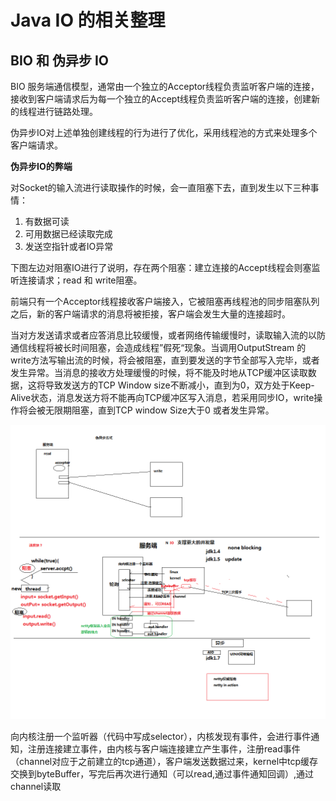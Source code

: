 # Java IO 的相关整理

## BIO 和 伪异步 IO

BIO 服务端通信模型，通常由一个独立的Acceptor线程负责监听客户端的连接，接收到客户端请求后为每一个独立的Accept线程负责监听客户端的连接，创建新的线程进行链路处理。

伪异步IO对上述单独创建线程的行为进行了优化，采用线程池的方式来处理多个客户端请求。

**伪异步IO的弊端**

对Socket的输入流进行读取操作的时候，会一直阻塞下去，直到发生以下三种事情：

1. 有数据可读
2. 可用数据已经读取完成
3. 发送空指针或者IO异常

下图左边对阻塞IO进行了说明，存在两个阻塞：建立连接的Accept线程会则塞监听连接请求；read 和 write阻塞。

前端只有一个Acceptor线程接收客户端接入，它被阻塞再线程池的同步阻塞队列之后，新的客户端请求的消息将被拒接，客户端会发生大量的连接超时。

当对方发送请求或者应答消息比较缓慢，或者网络传输缓慢时，读取输入流的以防通信线程将被长时间阻塞，会造成线程”假死“现象。当调用OutputStream 的 write方法写输出流的时候，将会被阻塞，直到要发送的字节全部写入完毕，或者发生异常。当消息的接收方处理缓慢的时候，将不能及时地从TCP缓冲区读取数据，这将导致发送方的TCP Window size不断减小，直到为0，双方处于Keep-Alive状态，消息发送方将不能再向TCP缓冲区写入消息，若采用同步IO，write操作将会被无限期阻塞，直到TCP window Size大于0 或者发生异常。 



![nio和传统io之间工作机制的差别](.\image\nio和传统io之间工作机制的差别.png)

向内核注册一个监听器（代码中写成selector），内核发现有事件，会进行事件通知，注册连接建立事件，由内核与客户端连接建立产生事件，注册read事件（channel对应于之前建立的tcp通道），客户端发送数据过来，kernel中tcp缓存交换到byteBuffer，写完后再次进行通知（可以read,通过事件通知回调）,通过channel读取

